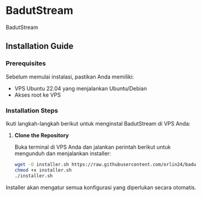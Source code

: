 # BadutStream

BadutStream

## Installation Guide

### Prerequisites

Sebelum memulai instalasi, pastikan Anda memiliki:

- VPS Ubuntu 22.04 yang menjalankan Ubuntu/Debian
- Akses root ke VPS

### Installation Steps

Ikuti langkah-langkah berikut untuk menginstal BadutStream di VPS Anda:

1. **Clone the Repository**

   Buka terminal di VPS Anda dan jalankan perintah berikut untuk mengunduh dan menjalankan installer:

   ```bash
   wget -O installer.sh https://raw.githubusercontent.com/orlin24/badutstream/main/installer.sh
   chmod +x installer.sh
   ./installer.sh
   ```

Installer akan mengatur semua konfigurasi yang diperlukan secara otomatis.

